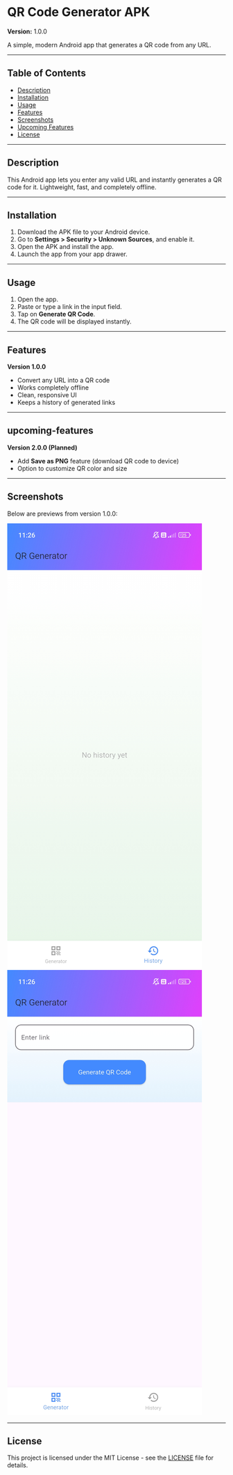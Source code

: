 # QR Code Generator APK

**Version:** 1.0.0

A simple, modern Android app that generates a QR code from any URL.

---

## Table of Contents

- [Description](#description)
- [Installation](#installation)
- [Usage](#usage)
- [Features](#features)
- [Screenshots](#screenshots)
- [Upcoming Features](#upcoming-features)
- [License](#license)

---

## Description

This Android app lets you enter any valid URL and instantly generates a QR code for it. Lightweight, fast, and completely offline.

---

## Installation

1. Download the APK file to your Android device.
2. Go to **Settings > Security > Unknown Sources**, and enable it.
3. Open the APK and install the app.
4. Launch the app from your app drawer.

---

## Usage

1. Open the app.
2. Paste or type a link in the input field.
3. Tap on **Generate QR Code**.
4. The QR code will be displayed instantly.

---

## Features

**Version 1.0.0**
- Convert any URL into a QR code
- Works completely offline
- Clean, responsive UI
- Keeps a history of generated links

---

## upcoming-features

**Version 2.0.0 (Planned)**
- Add **Save as PNG** feature (download QR code to device)
- Option to customize QR color and size

---

## Screenshots

Below are previews from version 1.0.0:

![QR Generator - Generator Page](Screenshots/GeneratorPage.jpg)
![QR Generator - History Page](Screenshots/HistoryPage.jpg)

---

## License

This project is licensed under the MIT License - see the [LICENSE](LICENSE) file for details.

